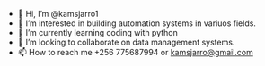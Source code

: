 - 👋 Hi, I’m @kamsjarro1
- 👀 I’m interested in building automation systems in variuos fields.
- 🌱 I’m currently learning coding with python
- 💞️ I’m looking to collaborate on data management systems.
- 📫 How to reach me +256 775687994 or kamsjarro@gmail.com

<!---
kamsjarro1/kamsjarro1 is a ✨ special ✨ repository because its `README.md` (this file) appears on your GitHub profile.
You can click the Preview link to take a look at your changes.
--->

